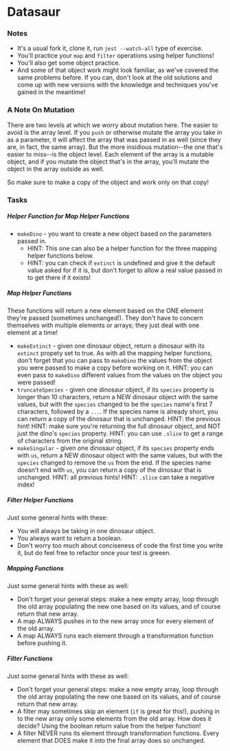 # Datasaur

### Notes

* It's a usual fork it, clone it, run `jest --watch-all` type of exercise.
* You'll practice your `map` and `filter` operations using helper functions!
* You'll also get some object practice.
* And some of that object work might look familiar, as we've covered the same problems before. If you can, don't look at the old solutions and come up with new versions with the knowledge and techniques you've gained in the meantime!


### A Note On Mutation

There are two levels at which we worry about mutation here. The easier to avoid is the array level. If you `push` or otherwise mutate the array you take in as a parameter, it will affect the array that was passed in as well (since they are, in fact, the same array). But the more insidious mutation--the one that's easier to miss--is the object level. Each element of the array is a mutable object, and if you mutate the object that's in the array, you'll mutate the object in the array outside as well.

So make sure to make a copy of the object and work only on that copy!

### Tasks


##### Helper Function for Map Helper Functions

* `makeDino` - you want to create a new object based on the parameters passed in.
    * HINT: This one can also be a helper function for the three mapping helper functions below.
    * HINT: you can check if `extinct` is undefined and give it the default value asked for if it is, but don't forget to allow a real value passed in to get there if it exists!


##### Map Helper Functions

These functions will return a new element based on the ONE element they're passed (sometimes unchanged!). They don't have to concern themselves with multiple elements or arrays; they just deal with one element at a time!

* `makeExtinct` - given one dinosaur object, return a dinosaur with its `extinct` propety set to true. As with all the mapping helper functions, don't forget that you can pass to `makeDino` the values from the object you were passed to make a copy before working on it. HINT: you can even pass to `makeDino` different values from the values on the object you were passed!
* `truncateSpecies` - given one dinosaur object, if its `species` property is longer than 10 characters, return a NEW dinosaur object with the same values, but with the `species` changed to be the `species` name's first 7 characters, followed by a `...`. If the species name is already short, you can return a copy of the dinosaur that is unchanged. HINT: the previous hint! HINT: make sure you're returning the full dinosaur object, and NOT just the dino's `species` property. HINT: you can use `.slice` to get a range of characters from the original string.
* `makeSingular` - given one dinosaur object, if its `species` property ends with `us`, return a NEW dinosaur object with the same values, but with the `species` changed to remove the `us` from the end. If the species name doesn't end with `us`, you can return a copy of the dinosaur that is unchanged. HINT: all previous hints! HINT: `.slice` can take a negative index!


##### Filter Helper Functions

Just some general hints with these:

* You will always be taking in one dinosaur object.
* You always want to return a boolean.
* Don't worry too much about conciseness of code the first time you write it, but do feel free to refactor once your test is greeen.


##### Mapping Functions

Just some general hints with these as well:

* Don't forget your general steps: make a new empty array, loop through the old array populating the new one based on its values, and of course return that new array.
* A map ALWAYS pushes in to the new array once for every element of the old array.
* A map ALWAYS runs each element through a transformation function before pushing it.


##### Filter Functions

Just some general hints with these as well:

* Don't forget your general steps: make a new empty array, loop through the old array populating the new one based on its values, and of course return that new array.
* A filter may sometimes skip an element (`if` is great for this!), pushing in to the new array only some elements from the old array. How does it decide? Using the boolean return value from the helper function!
* A filter NEVER runs its element through transformation functions. Every element that DOES make it into the final array does so unchanged.

